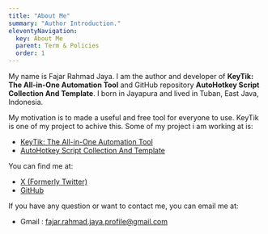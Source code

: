 ```yaml
---
title: "About Me"
summary: "Author Introduction."
eleventyNavigation:
  key: About Me
  parent: Term & Policies
  order: 1
---
```


My name is Fajar Rahmad Jaya. I am the author and developer of **KeyTik: The All-in-One Automation Tool** and GitHub repository **AutoHotkey Script Collection And Template**. I born in Jayapura and lived in Tuban, East Java, Indonesia. 

My motivation is to made a useful and free tool for everyone to use. KeyTik is one of my project to achive this. Some of my project i am working at is:

- [KeyTik: The All-in-One Automation Tool](https://github.com/Fajar-RahmadJaya/KeyTik)
- [AutoHotkey Script Collection And Template](https://github.com/Fajar-RahmadJaya/AutoHotkeyCollection)

You can find me at:

- [X (Formerly Twitter)](https://x.com/Fajar_RahmadJ)
- [GitHub](https://github.com/Fajar-RahmadJaya)

If you have any question or want to contact me, you can email me at:

- Gmail : fajar.rahmad.jaya.profile@gmail.com


